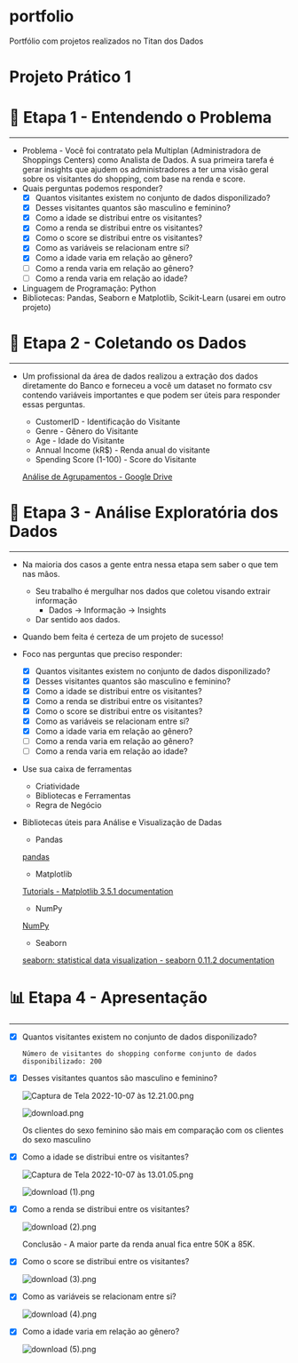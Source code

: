 # portfolio
Portfólio com projetos realizados no Titan dos Dados
# Projeto Prático 1

# 🤔 Etapa 1 - Entendendo o Problema

---

- Problema - Você foi contratato pela Multiplan (Administradora de Shoppings Centers) como Analista de Dados. A sua primeira tarefa é gerar insights que ajudem os administradores a ter uma visão geral sobre os visitantes do shopping, com base na renda e score.
- Quais perguntas podemos responder?
    - [x]  Quantos visitantes existem no conjunto de dados disponilizado?
    - [x]  Desses visitantes quantos são masculino e feminino?
    - [x]  Como a idade se distribui entre os visitantes?
    - [x]  Como a renda se distribui entre os visitantes?
    - [x]  Como o score se distribui entre os visitantes?
    - [x]  Como as variáveis se relacionam entre si?
    - [x]  Como a idade varia em relação ao gênero?
    - [ ]  Como a renda varia em relação ao gênero?
    - [ ]  Como a renda varia em relação ao idade?

- Linguagem de Programação: Python
- Bibliotecas: Pandas, Seaborn e Matplotlib, Scikit-Learn (usarei em outro projeto)

# 🧩 Etapa 2 - Coletando os Dados

---

- Um profissional da área de dados realizou a extração dos dados diretamente do Banco e forneceu a você um dataset no formato csv contendo variáveis importantes e que podem ser úteis para responder essas perguntas.
    - CustomerID - Identificação do Visitante
    - Genre - Gênero do Visitante
    - Age - Idade do Visitante
    - Annual Income (kR$) - Renda anual do visitante
    - Spending Score (1-100) - Score do Visitante
    
    [Análise de Agrupamentos - Google Drive](https://drive.google.com/drive/folders/1Cb45LL5mZ7shNyxrp35XxdyefFrRX2Jc?usp=sharing)
    

# 🧠 Etapa 3 - Análise Exploratória dos Dados

---

- Na maioria dos casos a gente entra nessa etapa sem saber o que tem nas mãos.
    - Seu trabalho é mergulhar nos dados que coletou visando extrair informação
        - Dados → Informação → Insights
    - Dar sentido aos dados.
- Quando bem feita é certeza de um projeto de sucesso!
- Foco nas perguntas que preciso responder:
    - [x]  Quantos visitantes existem no conjunto de dados disponilizado?
    - [x]  Desses visitantes quantos são masculino e feminino?
    - [x]  Como a idade se distribui entre os visitantes?
    - [x]  Como a renda se distribui entre os visitantes?
    - [x]  Como o score se distribui entre os visitantes?
    - [x]  Como as variáveis se relacionam entre si?
    - [x]  Como a idade varia em relação ao gênero?
    - [ ]  Como a renda varia em relação ao gênero?
    - [ ]  Como a renda varia em relação ao idade?
- Use sua caixa de ferramentas
    - Criatividade
    - Bibliotecas e Ferramentas
    - Regra de Negócio
- Bibliotecas úteis para Análise e Visualização de Dadas
    - Pandas
    
    [pandas](https://pandas.pydata.org/)
    
    - Matplotlib
    
    [Tutorials - Matplotlib 3.5.1 documentation](https://matplotlib.org/stable/tutorials/index.html)
    
    - NumPy
    
    [NumPy](https://numpy.org/)
    
    - Seaborn
    
    [seaborn: statistical data visualization - seaborn 0.11.2 documentation](https://seaborn.pydata.org/)
    

# **📊** Etapa 4 - Apresentação

---

- [x]  Quantos visitantes existem no conjunto de dados disponilizado?
    
    `Número de visitantes do shopping conforme conjunto de dados disponibilizado: 200`
    
- [x]  Desses visitantes quantos são masculino e feminino?
    
    ![Captura de Tela 2022-10-07 às 12.21.00.png](https://s3-us-west-2.amazonaws.com/secure.notion-static.com/1ea1e17e-3ecf-4364-97d3-58fb740042e5/Captura_de_Tela_2022-10-07_as_12.21.00.png)
    
    ![download.png](https://s3-us-west-2.amazonaws.com/secure.notion-static.com/c2a6ea5f-39c5-4582-870d-f765973d8179/download.png)
    
    Os clientes do sexo feminino são mais em comparação com os clientes do sexo masculino
    
- [x]  Como a idade se distribui entre os visitantes?
    
    ![Captura de Tela 2022-10-07 às 13.01.05.png](https://s3-us-west-2.amazonaws.com/secure.notion-static.com/44facbff-1cb3-4cb1-949f-04a4254cb726/Captura_de_Tela_2022-10-07_as_13.01.05.png)
    
    ![download (1).png](https://s3-us-west-2.amazonaws.com/secure.notion-static.com/0431a57c-d08c-45be-90d2-dc9679778899/download_(1).png)
    
- [x]  Como a renda se distribui entre os visitantes?
    
    ![download (2).png](https://s3-us-west-2.amazonaws.com/secure.notion-static.com/5605726c-8033-40a3-bb38-f3831cefba5b/download_(2).png)
    
    Conclusão - A maior parte da renda anual fica entre 50K a 85K.
    
- [x]  Como o score se distribui entre os visitantes?
    
    ![download (3).png](https://s3-us-west-2.amazonaws.com/secure.notion-static.com/8d5d2153-2ab5-4927-87c7-28289f3b94c6/download_(3).png)
    
- [x]  Como as variáveis se relacionam entre si?
    
    ![download (4).png](https://s3-us-west-2.amazonaws.com/secure.notion-static.com/06e95cdb-d92e-4954-84ea-3b96a075f293/download_(4).png)
    
- [x]  Como a idade varia em relação ao gênero?
    
    ![download (5).png](https://s3-us-west-2.amazonaws.com/secure.notion-static.com/86a61a40-1359-4318-b5d9-d5a76f328a01/download_(5).png)
